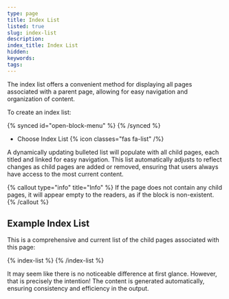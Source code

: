 ```yaml
---
type: page
title: Index List
listed: true
slug: index-list
description: 
index_title: Index List
hidden: 
keywords: 
tags: 
---
```


The index list offers a convenient method for displaying all pages associated with a parent page, allowing for easy navigation and organization of content.

To create an index list:

{% synced id="open-block-menu" %}
{% /synced %}

- Choose Index List {% icon classes="fas fa-list" /%}

A dynamically updating bulleted list will populate with all child pages, each titled and linked for easy navigation. This list automatically adjusts to reflect changes as child pages are added or removed, ensuring that users always have access to the most current content.

{% callout type="info" title="Info" %}
If the page does not contain any child pages, it will appear empty to the readers, as if the block is non-existent.
{% /callout %}

## Example Index List

This is a comprehensive and current list of the child pages associated with this page:

{% index-list %}
{% /index-list %}

It may seem like there is no noticeable difference at first glance. However, that is precisely the intention! The content is generated automatically, ensuring consistency and efficiency in the output.
